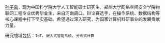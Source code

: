 [孙子禹](https://github.com)，现为中国科学院大学人工智能硕士研究生。郑州大学网络空间安全学院物联网工程专业优秀毕业生，来自河南周口。辩论赛选手，在操作系统、数据结构等核心课程中打下坚实基础。希望通过深入研究，为国家计算机科研事业的发展贡献力量。

研究领域包括：`IoT`、`嵌入式智能系统`、`分布式计算`
